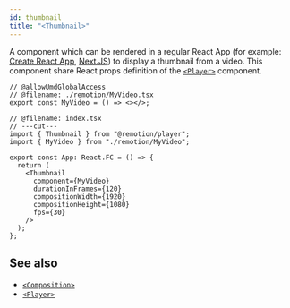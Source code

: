 ```yaml
---
id: thumbnail
title: "<Thumbnail>"
---
```


A component which can be rendered in a regular React App (for example: [Create React App](https://create-react-app.dev/), [Next.JS](https://nextjs.org)) to display a thumbnail from a video.
This component share React props definition of the [`<Player>`](/player/api) component.

```tsx twoslash title="MyApp.tsx"
// @allowUmdGlobalAccess
// @filename: ./remotion/MyVideo.tsx
export const MyVideo = () => <></>;

// @filename: index.tsx
// ---cut---
import { Thumbnail } from "@remotion/player";
import { MyVideo } from "./remotion/MyVideo";

export const App: React.FC = () => {
  return (
    <Thumbnail
      component={MyVideo}
      durationInFrames={120}
      compositionWidth={1920}
      compositionHeight={1080}
      fps={30}
    />
  );
};
```




## See also

- [`<Composition>`](/docs/composition)
- [`<Player>`](/docs/player)